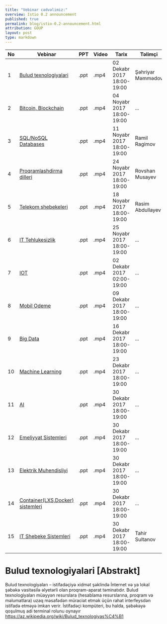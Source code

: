 ```yaml
---
title: "Vebinar cədvəlimiz:"
overview: Istio 0.2 announcement
published: true
permalink: blog/istio-0.2-announcement.html
attribution: GOUP
layout: post
type: markdown
---
```



|No| Vebinar | PPT|Video |Tarix|Təlimçi|Qeydiyyat|
|------|----------------------|---------|---|-----|------|----|
|1| [Bulud texnologiyalari](#Bulud) |.ppt|.mp4|02 Dekabr 2017 18:00-19:00|Şəhriyar Məmmədov|Link|
|2| [Bitcoin, Blockchain](#Bulud) |.ppt|.mp4|04 Noyabr 2017 18:00-19:00|...|Link|
|3| [SQL/NoSQL Databases](#Bulud) |.ppt|.mp4|11 Noyabr 2017 18:00-19:00|Ramil Ragimov|Link|
|4| [Proqramlashdirma dilleri](#Bulud) |.ppt|.mp4|24 Noyabr 2017 18:00-19:00|Rovshan Musayev|Link|
|5| [Telekom shebekeleri](#Bulud) |.ppt|.mp4|18 Noyabr 2017 18:00-19:00|Rasim Abdullayev|Link|
|6| [IT Tehlukesizlik](#Bulud) |.ppt|.mp4|25 Noyabr 2017 18:00-19:00|...|Link|
|7| [IOT](#Bulud) |.ppt|.mp4|02 Dekabr 2017 02:00-19:00|...|Link|
|8| [Mobil Odeme](#Bulud) |.ppt|.mp4|09 Dekabr 2017 18:00-19:00|...|Link|
|9| [Big Data](#Bulud) |.ppt|.mp4|16 Dekabr 2017 18:00-19:00|...|Link|
|10|[Machine Learning](#Bulud) |.ppt|.mp4|23 Dekabr 2017 18:00-19:00|...|Link|
|11|[AI](#Bulud) |.ppt|.mp4|30 Dekabr 2017 18:00-19:00|...|Link|
|12|[Emeliyyat Sistemleri](#Bulud) |.ppt|.mp4|30 Dekabr 2017 18:00-19:00|...|Link|
|13|[Elektrik Muhendisliyi](#Bulud) |.ppt|.mp4|30 Dekabr 2017 18:00-19:00|...|Link|
|14|[Container(LXS,Docker) sistemleri](#Bulud) |.ppt|.mp4|30 Dekabr 2017 18:00-19:00|...|Link|
|15|[IT Shebeke Sistemleri](#Bulud) |.ppt|.mp4|30 Dekabr 2017 18:00-19:00|Tahir Sultanov|Link|

# Bulud texnologiyalari [Abstrakt]


Bulud texnologiyaları – istifadəçiyə xidmət şəklində İnternet və ya lokal şəbəkə vasitəsilə əlyetərli olan proqram-aparat təminatıdır. Bulud texnologiyaları müəyyən resurslara (hesablama resurslarına, proqram və məlumatlara) uzaq məsafədən müraciət etmək üçün rahat interfeysdən istifadə etməyə imkan verir. İstifadəçi kompüteri, bu halda, şəbəkəyə qoşulmuş adi terminal rolunu oynayır 
https://az.wikipedia.org/wiki/Bulud_texnologiyas%C4%B1


<!--end_excerpt-->

